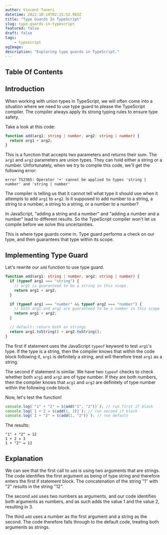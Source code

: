 ```yaml
---
author: Vincent Taneri
datetime: 2022-10-14T02:15:52.963Z
title: "Type Guards In TypeScript"
slug: type-guards-in-typescript
featured: false
draft: false
tags: 
	- typescript
ogImage: 
description: "Exploring type guards in TypeScript."
---
```


## Table Of Contents

## Introduction

When working with union types in TypeScript, we will often come into a situation where we need to use type guard to please the TypeScript compiler. The compiler always apply its strong typing rules to ensure type safety.

Take a look at this code:

```ts
function add(arg1: string | number, arg2: string | number) {
  return arg1 + arg2;
}
```

This is a function that accepts two parameters and returns their sum. The `arg1` and `arg2` parameters are union types. They can hold either a string or a number. Unfortunately, when we try to compile this code, we'll get the following error:

```
error TS2365: Operator '+' cannot be applied to types 'string | number' and 'string | number'
```

The compiler is telling us that it cannot tell what type it should use when it attempts to add `arg1` to `arg2`. Is it supposed to add number to a string, a string to a number, a string to a string, or a number to a number?

In JavaScript, "adding a string and a number" and "adding a number and a number" lead to different results. So the TypeScript compiler won't let us compile before we solve this uncertainties.

This is where type guards come in. Type guard performs a check on our type, and then guarantees that type within its scope.

## Implementing Type Guard

Let's rewrite our `add` function to use type guard.

```ts
function add(arg1: string | number, arg2: string | number) {
  if (typeof arg1 === "string") {
    // arg1 is guaranteed to be a string in this scope
    return arg1 + arg2;
  }

  if (typeof arg1 === "number" && typeof arg2 === "number") {
    // both arg1 and arg2 are guaranteed to be a number in this scope
    return arg1 + arg2;
  }

  // default: return both as strings
  return arg1.toString() + arg2.toString();
}
```

The first if statement uses the JavaScript `typeof` keyword to test `arg1`'s type. If the type is a string, then the compiler knows that within the code block following it, `arg1` is definitely a string, and will therefore treat `arg1` as a string.

The second if statement is similar. We have two `typeof` checks to check whether both `arg1` and `arg2` are of type number. If they are both numbers, then the compiler knows that `arg1` and `arg2` are definitely of type number within the following code block.

Now, let's test the function!

```ts
console.log(`"1" + "2" = ${add("1", "2")}`); // run first if block
console.log(`1 + 2 = ${add(1, 2)}`); // run second if block
console.log(`1 + "2" = ${add(1, "2")}`); // run default
```

The results:

```
"1" + "2" = 12
1 + 2 = 3
1 + "2" = 12
```

## Explanation

We can see that the first call to `add` is using two arguments that are strings. The code identifies the first argument as being of type string and therefore enters the first if statement block. The concatenation of the string "1" with "2" results in the string "12".

The second `add` uses two numbers as arguments, and our code identifies both arguments as numbers, and as such adds the value 1 and the value 2, resulting in 3.

The third `add` uses a number as the first argument and a string as the second. The code therefore falls through to the default code, treating both arguments as strings.
